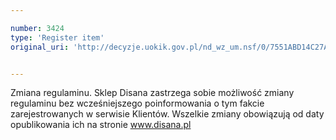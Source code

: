 ```yaml
---

number: 3424
type: 'Register item'
original_uri: 'http://decyzje.uokik.gov.pl/nd_wz_um.nsf/0/7551ABD14C27AF63C1257A4C002A40A5?OpenDocument'


---
```


Zmiana regulaminu. Sklep Disana zastrzega sobie możliwość zmiany regulaminu bez wcześniejszego poinformowania o tym fakcie zarejestrowanych w serwisie Klientów. Wszelkie zmiany obowiązują od daty opublikowania ich na stronie www.disana.pl
